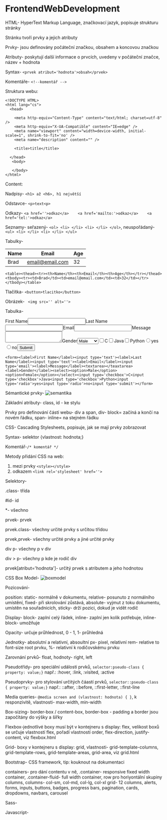 # FrontendWebDevelopment

HTML- HyperText Markup Language, značkovací jazyk, popisuje strukturu stránky

Stránku tvoří prvky a jejich atributy

Prvky- jsou definovány počáteční značkou, obsahem a koncovou značkou

Atributy- poskytují další informace o prvcích, uvedeny v počáteční značce, název + hodnota

Syntax- ```<prvek atribut='hodnota'>obsah</prvek>```

Komentáře- ``` <!--komentář --> ```

Struktura webu:

```
<!DOCTYPE HTML>
<html lang="cs">
  <head>

    <meta http-equiv="Content-Type" content="text/html; charset=utf-8" />
    <meta http-equiv="X-UA-Compatible" content="IE=edge" />
    <meta name="viewport" content="width=device-width, initial-scale=1", shrink-to-fit='no' />
    <meta name="description" content="" />

    <title>title</title>
  
  </head>
   <body>

   </body>
</html>
```

Content:

Nadpisy- ```<h1> až <h6>, h1 největší```

Odstavce- ```<p>text<p>```

Odkazy- ```<a href=''>odkaz</a>    <a href='mailto:'>odkaz</a>    <a href='tel:'>odkaz</a>```

Seznamy- seřazený- ```<ol> <li> </li> <li> </li> </ol>```, neuspořádaný- ```<ul> <li> </li> <li> </li> </ul>```

Tabulky- <table><thead><tr><th>Name</th><th>Email</th><th>Age</th></tr></thead><tbody><tr><td>Brad</td><td>email@email.com</td><td>32</td></tr></tbody></table>

```<table><thead><tr><th>Name</th><th>Email</th><th>Age</th></tr></thead><tbody><tr><td>Brad</td><td>email@email.com</td><td>32</td></tr></tbody></table>```

Tlačítka- ```<button>tlacitko</button>```

Obrázek- ``` <img src='' alt=''>```

Tabulka- <form><label>First Name</label><input type='text'><label>Last Name</label><input type='text'><label>Email</label><input type='email'><label>Message</label><textarea></textarea><label>Gender</label><select><option>Male</option><option>Female</option></select><input type='checkbox'>C<input type='checkbox'>Java<input type='checkbox'>Python<input type='radio'>yes<input type='radio'>no<input type='submit'></form>

```<form><label>First Name</label><input type='text'><label>Last Name</label><input type='text'><label>Email</label><input type='email'><label>Message</label><textarea></teaxtarea><label>Gender</label><select><option>Male</option><option>Female</option></select><input type='checkbox'>C<input type='checkbox'>Java<input type='checkbox'>Python<input type='radio'>yes<input type='radio'>no<input type='submit'></form>```

Sémantické prvky- <img src='semantika.jpg' alt='semantika'> <br>

Základní atributy- class, id - ke stylu

Prvky pro definování částí webu- div a span, div- block= začíná a končí na novém řádku, span- inline= na stejném řádku


CSS- Cascading Stylesheets, popisuje, jak se mají prvky zobrazovat

Syntax- selektor {vlastnost: hodnota;}

Komentář-``` /* komentář */ ```

Metody přidání CSS na web: 

1. mezi prvky ```<style></style>```
2. odkazem ```<link rel='stylesheet' href=''>```

Selektory- 

.class- třída

#id- id

*- všechno

prvek- prvek

prvek.class- všechny určité prvky s určitou třídou

prvek,prvek- všechny určité prvky a jiné určité prvky

div p- všechny p v div

div > p- všechny p kde je rodič div

prvek[atribut='hodnota']- určitý prvek s atributem a jeho hodnotou



CSS Box Model- <img src='boxmodel.jpg' alt='boxmodel'>

Pozicování-

position: static- normálně v dokumentu, relative- posunuto z normálního umístění, fixed- při skrolování zůstává, absolute- vyjmut z toku dokumentu, umístěn na souřadnicích, sticky- drží pozici, dokud je vidět rodič

Display- block- zaplní celý řádek, inline- zaplní jen kolik potřebuje, inline-block- umožňuje

Opacity- určuje průhlednost, 0 - 1, 1- průhledná

Jednotky- absolutní a relativní, absoultní px- pixel, relativní rem- relative to font-size root prvku, %- relativní k rodičovskému prvku

Zarovnání prvků- float, hodnoty- right, left

Pseudotřídy- pro speciální události prvků, ```selector:pseudo-class { property: value;}``` např.: :hover, :link, :visited, :active

Pseudoprvky- pro stylování určitých čáastí prvků, ```selector::pseudo-class { property: value;}``` např.: ::after, ::before, ::first-letter, ::first-line

Media queries- ```@media screen and (vlastnost: hodnota) { }```, k responzivitě, vlastnosti- max-width, min-width

Box-sizing- border-box / content-box, border-box - padding a border jsou započítány do výšky a šířky

Flexbox-jednotlivé boxy musí být v kontejneru s display: flex, velikost boxů se určuje vlastností flex, pořadí vlastností order, flex-direction, justify-content, viz flexbox.html

Grid- boxy v kontejneru s display: grid, vlastnosti- grid-template-columns, grid-template-rows, grid-template-areas, grid-area, viz grid.html

Bootstrap- CSS framework, tip: kouknout na dokumentaci

containers- pro dání contentu v ně, .container- responsive fixed width container, .container-fluid- full width container, row pro horiyontální skupiny columns, columns- col-sm, col-md, col-lg, col-xl
grid- 12 columns, 
alerts, forms, inputs, buttons, badges, progress bars, pagination, cards, dropdowns, navbars, carousel


Sass-

Javascript-